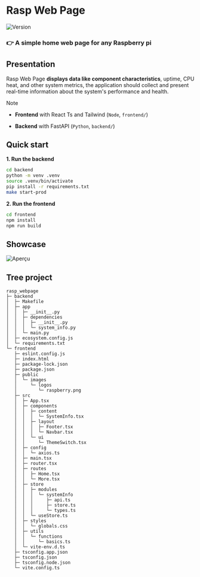 # Rasp Web Page 
![Version](https://img.shields.io/badge/version-1.0.0-blue)

### 👉 A simple home web page for any Raspberry pi

## Presentation
Rasp Web Page **displays data like component characteristics**, uptime, CPU heat, and other system metrics, the application should collect and present real-time information about the system's performance and health.

> [!NOTE]
> - **Frontend** with React Ts and Tailwind (`Node`, `frontend/`)
> 
> - **Backend** with FastAPI (`Python`, `backend/`)

## Quick start

**1. Run the backend**
```sh
cd backend
python -m venv .venv
source .venv/bin/activate
pip install -r requirements.txt
make start-prod
```

**2. Run the frontend**
```sh
cd frontend
npm install 
npm run build
```

## Showcase
![Aperçu](https://zupimages.net/up/25/19/tdle.png)

## Tree project
```
rasp_webpage
├─ backend
│  ├─ Makefile
│  ├─ app
│  │  ├─ __init__.py
│  │  ├─ dependencies
│  │  │  ├─ __init__.py
│  │  │  └─ system_info.py
│  │  └─ main.py
│  ├─ ecosystem.config.js
│  └─ requirements.txt
└─ frontend
   ├─ eslint.config.js
   ├─ index.html
   ├─ package-lock.json
   ├─ package.json
   ├─ public
   │  └─ images
   │     └─ logos
   │        └─ raspberry.png
   ├─ src
   │  ├─ App.tsx
   │  ├─ components
   │  │  ├─ content
   │  │  │  └─ SystemInfo.tsx
   │  │  ├─ layout
   │  │  │  ├─ Footer.tsx
   │  │  │  └─ Navbar.tsx
   │  │  └─ ui
   │  │     └─ ThemeSwitch.tsx
   │  ├─ config
   │  │  └─ axios.ts
   │  ├─ main.tsx
   │  ├─ router.tsx
   │  ├─ routes
   │  │  ├─ Home.tsx
   │  │  └─ More.tsx
   │  ├─ store
   │  │  ├─ modules
   │  │  │  └─ systemInfo
   │  │  │     ├─ api.ts
   │  │  │     ├─ store.ts
   │  │  │     └─ types.ts
   │  │  └─ useStore.ts
   │  ├─ styles
   │  │  └─ globals.css
   │  ├─ utils
   │  │  └─ functions
   │  │     └─ basics.ts
   │  └─ vite-env.d.ts
   ├─ tsconfig.app.json
   ├─ tsconfig.json
   ├─ tsconfig.node.json
   └─ vite.config.ts

```